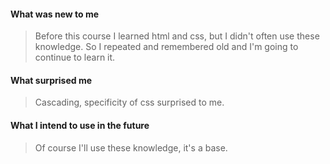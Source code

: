 #### What was new to me
> Before this course I learned html and css, but I didn't often use these knowledge. So I repeated and remembered old and I'm going to continue to learn it.
#### What surprised me
> Cascading, specificity of css surprised to me. 
#### What I intend to use in the future
> Of course I'll use these knowledge, it's a base.
